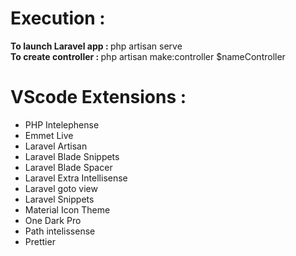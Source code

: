 <h1>Execution : </h1>
<b>To launch Laravel app : </b> <span>php artisan serve</span>
<br>
<b>To create controller : </b> <span>php artisan make:controller $nameController</span>

<h1>VScode Extensions : </h1>
<ul>
    <li>PHP Intelephense</li>
    <li>Emmet Live</li>
    <li>Laravel Artisan</li>
    <li>Laravel Blade Snippets</li>
    <li>Laravel Blade Spacer</li>
    <li>Laravel Extra Intellisense</li>
    <li>Laravel goto view</li>
    <li>Laravel Snippets</li>
    <li>Material Icon Theme</li>
    <li>One Dark Pro</li>
    <li>Path intelissense</li>
    <li>Prettier</li>
</ul>